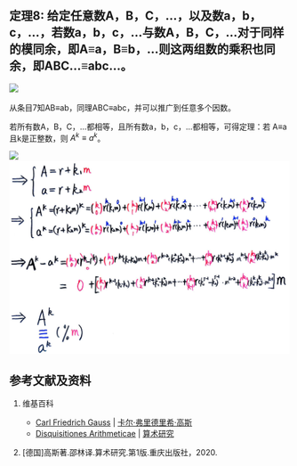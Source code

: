 ## 定理8: 给定任意数A，B，C，…，以及数a，b，c，…，若数a，b，c，…与数A，B，C，…对于同样的模同余，即A≡a，B≡b，…则这两组数的乘积也同余，即ABC…≡abc…。
![](/images/数论/高斯的算术研究中典型的推演实验/章1/定理8/8-1.jpg)

从条目7知AB≡ab，同理ABC≡abc，并可以推广到任意多个因数。

若所有数A，B，C，…都相等，且所有数a，b，c，…都相等，可得定理：若 A≡a 且k是正整数，则 $A^k ≡ a^k$。

![](/images/数论/高斯的算术研究中典型的推演实验/章1/定理8/8-2.jpg)
![](/images/数论/高斯的算术研究中典型的推演实验/章1/定理8/8-3.jpg)

## 参考文献及资料

1. 维基百科
	- [Carl Friedrich Gauss](https://en.wikipedia.org/wiki/Carl_Friedrich_Gauss) | [卡尔·弗里德里希·高斯](https://zh.wikipedia.org/wiki/%E5%8D%A1%E7%88%BE%C2%B7%E5%BC%97%E9%87%8C%E5%BE%B7%E9%87%8C%E5%B8%8C%C2%B7%E9%AB%98%E6%96%AF) 
	- [Disquisitiones Arithmeticae](https://en.wikipedia.org/wiki/Disquisitiones_Arithmeticae) | [算术研究](https://zh.wikipedia.org/wiki/算术研究) 

2. [德国]高斯著.邵林译.算术研究.第1版.重庆出版社，2020.





